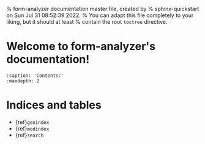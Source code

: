 % form-analyzer documentation master file, created by
% sphinx-quickstart on Sun Jul 31 08:52:39 2022.
% You can adapt this file completely to your liking, but it should at least
% contain the root `toctree` directive.

# Welcome to form-analyzer's documentation!

```{toctree}
:caption: 'Contents:'
:maxdepth: 2
```

# Indices and tables

- {ref}`genindex`
- {ref}`modindex`
- {ref}`search`
